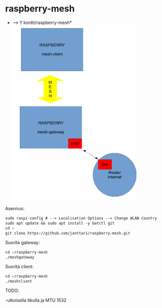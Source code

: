# raspberry-mesh

* --> !! kontti/raspberry-mesh*
![](https://github.com/janttari/raspberry-mesh/raw/master/doc/mesh%20kaavio.png)

Asennus: 

    sudo raspi-config # --> Localisation Options --> Change WLAN Country
    sudo apt update && sudo apt install -y batctl git
    cd ~
    git clone https://github.com/janttari/raspberry-mesh.git


Suorita gateway:

    cd ~/raspberry-mesh
    ./meshgateway

Suorita client:

    cd ~/raspberry-mesh
    ./meshclient



TODO: 

 -ulkoisella tikulla ja MTU 1532
